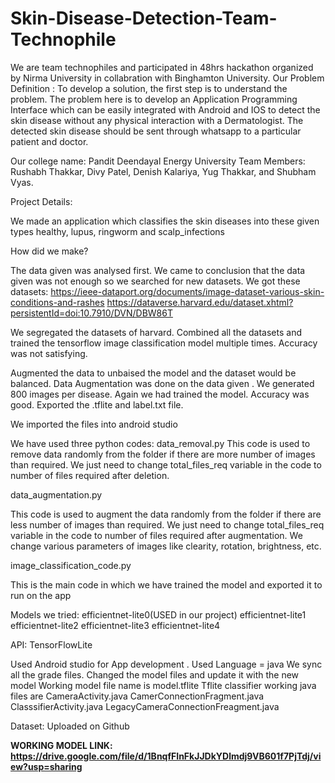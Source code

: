 # Skin-Disease-Detection-Team-Technophile
We are team technophiles and participated in 48hrs hackathon organized by Nirma University in collabration with Binghamton University. Our Problem Definition : To develop a solution, the first step is to understand the problem. The problem here is to develop an Application Programming Interface which can be easily integrated with Android and IOS to detect the skin disease without any physical interaction with a Dermatologist. The detected skin disease should be sent through whatsapp to a particular patient and doctor.

Our college name: Pandit Deendayal Energy University
Team Members: Rushabh Thakkar, Divy Patel, Denish Kalariya, Yug Thakkar, and Shubham Vyas.

Project Details:

We made an application which classifies the skin diseases into these given types healthy, lupus, ringworm and scalp_infections 

How did we make?

The data given was analysed first. We came to conclusion that the data given was not enough so we searched for new datasets.
We got these datasets: 
https://ieee-dataport.org/documents/image-dataset-various-skin-conditions-and-rashes
https://dataverse.harvard.edu/dataset.xhtml?persistentId=doi:10.7910/DVN/DBW86T

We segregated the datasets of harvard. Combined all the datasets and trained the tensorflow image classification model multiple times.
Accuracy was not satisfying.

Augmented the data to unbaised the model and the dataset would be balanced.
Data Augmentation was done on the data given . We generated 800 images per disease.
Again we had trained the model.
Accuracy was good.
Exported the .tflite and label.txt file.

We imported the files into android studio

We have used three python codes:
data_removal.py
This code is used to remove data randomly from the folder if there are more number of images than required. We just need to change total_files_req variable in the code to number of files required after deletion.

data_augmentation.py

This code is used to augment the data randomly from the folder if there are less number of images than required. We just need to change total_files_req variable in the code to number of files required after augmentation. We change various parameters of images like clearity, rotation, brightness, etc.

image_classification_code.py

This is the main code in which we have trained the model and exported it to run on the app

  Models we tried:
        efficientnet-lite0(USED in our project)
        efficientnet-lite1
        efficientnet-lite2
        efficientnet-lite3
        efficientnet-lite4
        
  API:
        TensorFlowLite
        
  Used Android studio for App development .
Used Language = java
We sync all the grade files.
Changed the model files and update it with the new model
Working model file name is model.tflite
Tflite classifier working java files are 
CameraActivity.java
CamerConnectionFragment.java
ClasssifierActivity.java
LegacyCameraConnectionFreagment.java

Dataset: Uploaded on Github
 
 
 **WORKING MODEL LINK: https://drive.google.com/file/d/1BnqfFInFkJJDkYDlmdj9VB601f7PjTdj/view?usp=sharing**
